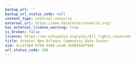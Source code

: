 ```yaml
---
backup_url: ''
backup_url_status_code: null
content_type: external-resource
external_url: https://www.datacenterresearch.org/
has_external_license_warning: true
is_broken: false
license: https://en.wikipedia.org/wiki/All_rights_reserved
title: Greater New Orleans Community Data Center
uid: 3ccef464-bf8d-4db6-a1a0-269891d47928
url_status_code: 200
---
```

